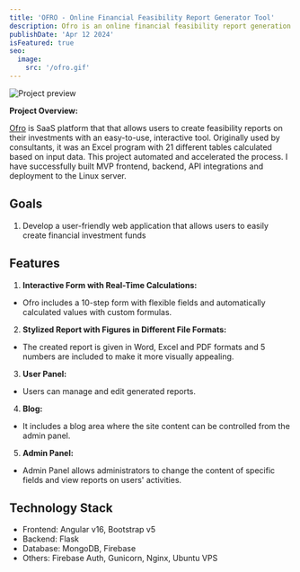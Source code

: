 ```yaml
---
title: 'OFRO - Online Financial Feasibility Report Generator Tool'
description: Ofro is an online financial feasibility report generation tool that allows users to create feasibility reports on their investments with an easy-to-use, interactive tool. Originally used by consultants, it was an Excel program with 21 different tables calculated based on input data. This project automated and accelerated the process.
publishDate: 'Apr 12 2024'
isFeatured: true
seo:
  image:
    src: '/ofro.gif'
---
```


![Project preview](/ofro.gif)

**Project Overview:**

[Ofro](https://uygulanabilirlik.com) is SaaS platform that that allows users to create feasibility reports on their investments with an easy-to-use, interactive tool. Originally used by consultants, it was an Excel program with 21 different tables calculated based on input data. This project automated and accelerated the process. I have successfully built MVP frontend, backend, API integrations and deployment to the Linux server.

## Goals

1. Develop a user-friendly web application that allows users to easily create financial investment funds

## Features

1. **Interactive Form with Real-Time Calculations:**

- Ofro includes a 10-step form with flexible fields and automatically calculated values ​​with custom formulas.

2. **Stylized Report with Figures in Different File Formats:**

- The created report is given in Word, Excel and PDF formats and 5 numbers are included to make it more visually appealing.

3. **User Panel:**

- Users can manage and edit generated reports.

4. **Blog:**

- It includes a blog area where the site content can be controlled from the admin panel.

5. **Admin Panel:**

- Admin Panel allows administrators to change the content of specific fields and view reports on users' activities.

## Technology Stack

- Frontend: Angular v16, Bootstrap v5
- Backend: Flask
- Database: MongoDB, Firebase
- Others: Firebase Auth, Gunicorn, Nginx, Ubuntu VPS
